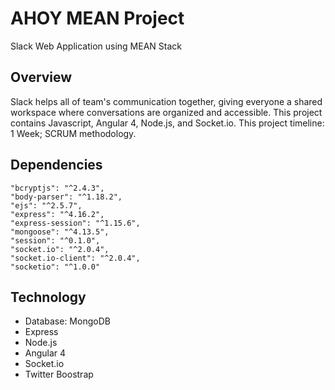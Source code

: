 # AHOY MEAN Project
Slack Web Application using MEAN Stack
## Overview
Slack helps all of team's communication together, giving everyone a shared workspace where conversations are organized and accessible. This project contains Javascript, Angular 4, Node.js, and Socket.io. This project timeline: 1 Week; SCRUM methodology.
## Dependencies
``` 
"bcryptjs": "^2.4.3",
"body-parser": "^1.18.2",
"ejs": "^2.5.7",
"express": "^4.16.2",
"express-session": "^1.15.6",
"mongoose": "^4.13.5",
"session": "^0.1.0",
"socket.io": "^2.0.4",
"socket.io-client": "^2.0.4",
"socketio": "^1.0.0"

```
## Technology
- Database: MongoDB
- Express
- Node.js
- Angular 4
- Socket.io
- Twitter Boostrap
